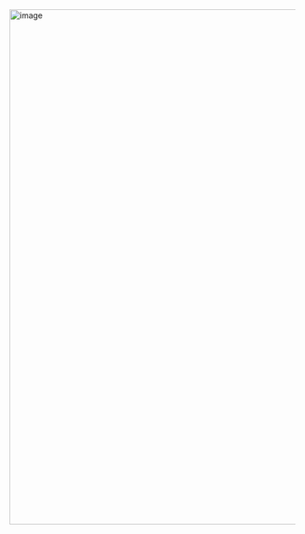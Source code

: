 <img width="1109" height="906" alt="image" src="https://github.com/user-attachments/assets/56efd8e0-c48d-44a1-b9be-fdeda582a302" />
